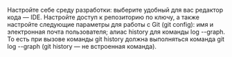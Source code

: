  Настройте себе среду разработки: выберите удобный для вас редактор кода — IDE. Настройте доступ к репозиторию по ключу, а также настройте следующие параметры для работы с Git (git config):
имя и электронная почта пользователя;
алиас history для команды log --graph. То есть при вызове команды git history должна выполняться команда git log --graph (git history — не встроенная команда).
